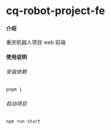 # cq-robot-project-fe

#### 介绍

重庆机器人项目 web 前端

#### 使用说明

###### 安装依赖
```javascript
pnpm i 
```

###### 启动项目
```javascript
npm run start  
```
